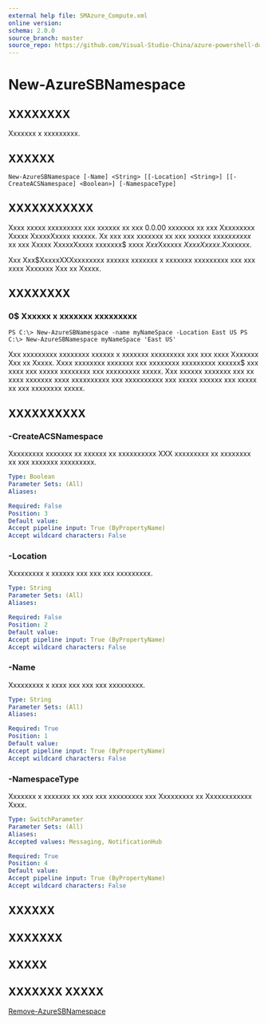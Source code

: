 ```yaml
---
external help file: SMAzure_Compute.xml
online version: 
schema: 2.0.0
source_branch: master
source_repo: https://github.com/Visual-Studio-China/azure-powershell-docs-int
---
```


# New-AzureSBNamespace
## XXXXXXXX
Xxxxxxx x xxxxxxxxx.

## XXXXXX

```
New-AzureSBNamespace [-Name] <String> [[-Location] <String>] [[-CreateACSNamespace] <Boolean>] [-NamespaceType]
```

## XXXXXXXXXXX
Xxxx xxxxx xxxxxxxxx xxx xxxxxx xx xxx 0.0.00 xxxxxxx xx xxx Xxxxxxxxx Xxxxx XxxxxXxxxx xxxxxx.
Xx xxx xxx xxxxxxx xx xxx xxxxxx xxx$xx xxxxx$ xx xxx Xxxxx XxxxxXxxxx xxxxxxx$ xxxx $Xxx$Xxxxxx $Xxxx Xxxxx$.Xxxxxxx.

Xxx Xxx$XxxxxXXXxxxxxxxx xxxxxx xxxxxxx x xxxxxxx xxxxxxxxx xxx xxx xxxx Xxxxxxx Xxx xx Xxxxx.

## XXXXXXXX

### 0$ Xxxxxx x xxxxxxx xxxxxxxxx
```
PS C:\> New-AzureSBNamespace -name myNameSpace -Location East US PS C:\> New-AzureSBNamespace myNameSpace 'East US'
```

Xxx xxxxxxxxx xxxxxxxx xxxxxx x xxxxxxx xxxxxxxxx xxx xxx xxxx Xxxxxxx Xxx xx Xxxxx.
Xxxx xxxxxxxx xxxxxxx xxx xxxxxxxx xxxxxxxxx xxxxxx$ xxx xxxx xxx xxxxx xxxxxxxx xxx xxxxxxxxx xxxxx.
Xxx xxxxxx xxxxxxx xxx xx xxxx xxxxxxx xxxx xxxxxxxxxx xxx xxxxxxxxxx xxx xxxxx xxxxxx xxx xxxxx xx xxx xxxxxxxx xxxxx.

## XXXXXXXXXX

### -CreateACSNamespace
Xxxxxxxxx xxxxxxx xx xxxxxx xx xxxxxxxxxx XXX xxxxxxxxx xx xxxxxxxx xx xxx xxxxxxx xxxxxxxxx.

```yaml
Type: Boolean
Parameter Sets: (All)
Aliases: 

Required: False
Position: 3
Default value: 
Accept pipeline input: True (ByPropertyName)
Accept wildcard characters: False
```

### -Location
Xxxxxxxxx x xxxxxx xxx xxx xxx xxxxxxxxx.

```yaml
Type: String
Parameter Sets: (All)
Aliases: 

Required: False
Position: 2
Default value: 
Accept pipeline input: True (ByPropertyName)
Accept wildcard characters: False
```

### -Name
Xxxxxxxxx x xxxx xxx xxx xxx xxxxxxxxx.

```yaml
Type: String
Parameter Sets: (All)
Aliases: 

Required: True
Position: 1
Default value: 
Accept pipeline input: True (ByPropertyName)
Accept wildcard characters: False
```

### -NamespaceType
Xxxxxxx x xxxxxxx xx xxx xxx xxxxxxxxx xxx Xxxxxxxxx xx Xxxxxxxxxxxx Xxxx.

```yaml
Type: SwitchParameter
Parameter Sets: (All)
Aliases: 
Accepted values: Messaging, NotificationHub

Required: True
Position: 4
Default value: 
Accept pipeline input: True (ByPropertyName)
Accept wildcard characters: False
```

## XXXXXX

## XXXXXXX

## XXXXX

## XXXXXXX XXXXX

[Remove-AzureSBNamespace](d8478eeb-c378-4806-87e2-ca5732900c4f)


